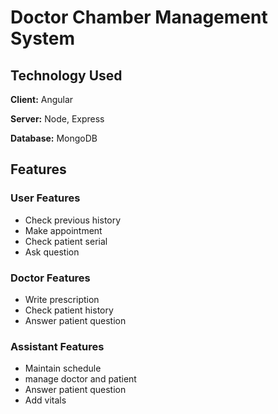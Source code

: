 
# Doctor Chamber Management System




## Technology Used

**Client:** Angular

**Server:** Node, Express

**Database:** MongoDB

## Features

### User Features

- Check previous history
- Make appointment
- Check patient serial
- Ask question

### Doctor Features

- Write prescription
- Check patient history
- Answer patient question

### Assistant Features

- Maintain schedule
- manage doctor and patient
- Answer patient question
- Add vitals
